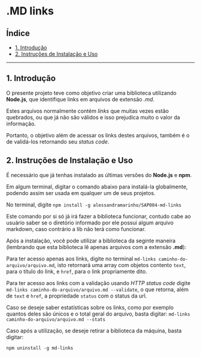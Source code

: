 # .MD links

## Índice

* [1. Introdução](#1-introdução)
* [2. Instruções de Instalação e Uso](#2-intruções-de-instalação-e-uso)


***

## 1. Introdução

O presente projeto teve como objetivo criar uma  biblioteca utilizando **Node.js**, que identifique links em arquivos de extensão *.md*.

Estes arquivos normalmente contém *links* que muitas vezes estão quebrados, ou que já não são válidos e isso prejudica muito o valor da informação.

Portanto, o objetivo além de acessar os links destes arquivos, também é o de validá-los retornando seu *status code*.


## 2. Instruções de Instalação e Uso

É necessário que já tenhas instalado as últimas versões do **Node.js** e **npm**.

Em algum terminal, digitar o comando abaixo para instalá-la globalmente, podendo assim ser usada em qualquer um de seus projetos.

No terminal, digite `npm install -g alessandramarinho/SAP004-md-links`

Este comando por si só já irá fazer a biblioteca funcionar, contudo cabe ao usuário saber se o diretório informado por ele possui algum arquivo markdown, caso contrário a lib não terá como funcionar.

Após a instalação, você pode utilizar a biblioteca da seginte maneira (lembrando que esta biblioteca lê apenas arquivos com a extensão **.md**):

Para ter acesso apenas aos links, digite no terminal `md-links caminho-do-arquivo/arquivo.md`, isto retornará uma array com objetos contento `text`, para o título do link, e `href`, para o link propriamente dito.

Para ter acesso aos links com a validação usando *HTTP status code* digite `md-links caminho-do-arquivo/arquivo.md --validate`, o que retorna, além de `text` e `href`, a propriedade `status` com o status da url.

Caso se deseje saber estatísticas sobre os links, como por exemplo quantos deles são únicos e o total geral do arquivo, basta digitar:
 `md-links caminho-do-arquivo/arquivo.md --stats`

Caso após a utilização, se deseje retirar a biblioteca da máquina, basta digitar:

`npm uninstall -g md-links`



